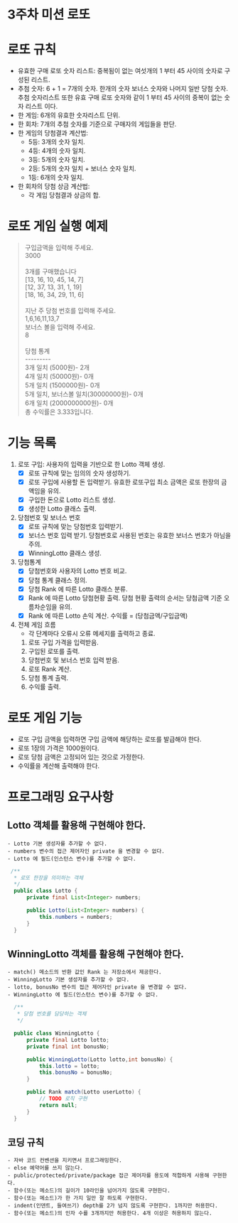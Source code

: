 
# 3주차 미션 로또


# 로또 규칙
  - 유효한 구매 로또 숫자 리스트: 중복됨이 없는 여섯개의 1 부터 45 사이의 숫자로 구성된 리스트.
  - 추첨 숫자: 6 + 1 = 7개의 숫자. 한개의 숫자 보너스 숫자와 나머지 일반 당첨 숫자. 추첨 숫자리스트 또한 유효 구매 로또 숫자와 같이
   1 부터 45 사이의 중복이 없는 숫자 리스트 이다.
  - 한 게임: 6개의 유효한 숫자리스트 단위.
  - 한 회차: 7개의 추첨 숫자를 기준으로 구매자의 게임들을 판단.
  - 한 게임의 당첨결과 계산법:
    * 5등: 3개의 숫자 일치.
    * 4등: 4개의 숫자 일치.
    * 3등: 5개의 숫자 일치.
    * 2등: 5개의 숫자 일치 + 보너스 숫자 일치.
    * 1등: 6개의 숫자 일치.
  - 한 회차의 당첨 상금 계산법:
    * 각 게임 당첨결과 상금의 합.


# 로또 게임 실행 예제

> 구입금액을 입력해 주세요.<br>
> 3000<br>
> <br>
> 3개를 구매했습니다<br>
> [13, 16, 10, 45, 14, 7]<br>
> [12, 37, 13, 31, 1, 19]<br>
> [18, 16, 34, 29, 11, 6]<br>
> <br>
> 지난 주 당첨 번호를 입력해 주세요.<br>
> 1,6,16,11,13,7<br>
> 보너스 볼을 입력해 주세요.<br>
> 8<br>
> <br>
> 당첨 통계<br>
> ---------<br>
> 3개 일치 (5000원)- 2개<br>
> 4개 일치 (50000원)- 0개<br>
> 5개 일치 (1500000원)- 0개<br>
> 5개 일치, 보너스볼 일치(30000000원)- 0개<br>
> 6개 일치 (2000000000원)- 0개<br>
> 총 수익률은 3.333입니다.<br>


# 기능 목록
  1. 로또 구입: 사용자의 입력을 기반으로 한 Lotto 객체 생성.
     - [x] 로또 규칙에 맞는 임의의 숫자 생성하기.
     - [x] 로또 구입에 사용할 돈 입력받기. 유효한 로또구입 최소 금액은 로또 한장의 금액임을 유의.
     - [x] 구입한 돈으로 Lotto 리스트 생성.
     - [x] 생성한 Lotto 클래스 출력.

  2. 당첨번호 및 보너스 번호
     - [x] 로또 규칙에 맞는 당첨번호 입력받기.
     - [x] 보너스 번호 입력 받기. 당첨번호로 사용된 번호는 유효한 보너스 번호가 아님을 주의.
     - [x] WinningLotto 클래스 생성.

  3. 당첨통계
     - [x] 당첨번호와 사용자의 Lotto 번호 비교.
     - [x] 당첨 통계 클래스 정의.
     - [x] 당첨 Rank 에 따른 Lotto 클래스 분류.
     - [x] Rank 에 따른 Lotto 당첨현황 출력. 당첨 현황 출력의 순서는 당첨금액 기준 오름차순임을 유의.
     - [x] Rank 에 따른 Lotto 손익 계산. 수익률 = (당첨금액/구입금액)

  4. 전체 게임 흐름
     - 각 단계마다 오류시 오류 메세지를 출력하고 종료.
     1.  로또 구입 가격을 입력받음.
     2.  구입된 로또를 출력.
     3.  당첨번호 및 보너스 번호 입력 받음.
     4.  로또 Rank 계산.
     5.  당첨 통계 출력.
     6.  수익률 출력.


# 로또 게임 기능
  - 로또 구입 금액을 입력하면 구입 금액에 해당하는 로또를 발급해야 한다.
  - 로또 1장의 가격은 1000원이다.
  - 로또 당첨 금액은 고정되어 있는 것으로 가정한다.
  - 수익률을 계산해 출력해야 한다.


# 프로그래밍 요구사항
  ## Lotto 객체를 활용해 구현해야 한다.
    - Lotto 기본 생성자를 추가할 수 없다.
    - numbers 변수의 접근 제어자인 private 을 변경할 수 없다.
    - Lotto 에 필드(인스턴스 변수)를 추가할 수 없다.
```java
 /**
  * 로또 한장을 의미하는 객체
  */
  public class Lotto {
      private final List<Integer> numbers;

      public Lotto(List<Integer> numbers) {
          this.numbers = numbers;
      }
  }
```

  ## WinningLotto 객체를 활용해 구현해야 한다.
    - match() 메소드의 반환 값인 Rank 는 저장소에서 제공한다.
    - WinningLotto 기본 생성자를 추가할 수 없다.
    - lotto, bonusNo 변수의 접근 제어자인 private 을 변경할 수 없다.
    - WinningLotto 에 필드(인스턴스 변수)를 추가할 수 없다.
```java
  /**
   * 당첨 번호를 담당하는 객체
   */

  public class WinningLotto {
      private final Lotto lotto;
      private final int bonusNo;

      public WinningLotto(Lotto lotto,int bonusNo) {
          this.lotto = lotto;
          this.bonusNo = bonusNo;
      }

      public Rank match(Lotto userLotto) {
          // TODO 로직 구현
          return null;
      }
  }
```

  ## 코딩 규칙
    - 자바 코드 컨벤션을 지키면서 프로그래밍한다.
    - else 예약어를 쓰지 않는다.
    - public/protected/private/package 접근 제어자를 용도에 적합하게 사용해 구현한다.
    - 함수(또는 메소드)의 길이가 10라인을 넘어가지 않도록 구현한다.
    - 함수(또는 메소드)가 한 가지 일만 잘 하도록 구현한다.
    - indent(인덴트, 들여쓰기) depth를 2가 넘지 않도록 구현한다. 1까지만 허용한다.
    - 함수(또는 메소드)의 인자 수를 3개까지만 허용한다. 4개 이상은 허용하지 않는다.

